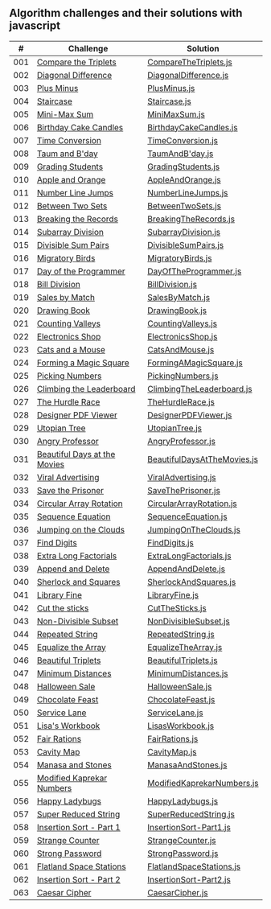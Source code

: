 ## Algorithm challenges and their solutions with javascript

|  #  | Challenge                                                                                                                     | Solution                                                                              |
| :-: | ----------------------------------------------------------------------------------------------------------------------------- | --------------------------------------------------------------------------------------|
| 001 | [Compare the Triplets](https://www.hackerrank.com/challenges/compare-the-triplets/problem?isFullScreen=true)                  | [CompareTheTriplets.js](./solutions-of-algorithms/CompareTheTriplets.js)              |
| 002 | [Diagonal Difference](https://www.hackerrank.com/challenges/diagonal-difference/problem?isFullScreen=true)                    | [DiagonalDifference.js](./solutions-of-algorithms/DiagonalDifference.js)              |
| 003 | [Plus Minus](https://www.hackerrank.com/challenges/plus-minus/problem?isFullScreen=true)                                      | [PlusMinus.js](./solutions-of-algorithms/PlusMinus.js)                                |
| 004 | [Staircase](https://www.hackerrank.com/challenges/staircase/problem?isFullScreen=true)                                        | [Staircase.js](./solutions-of-algorithms/Staircase.js)                                |
| 005 | [Mini-Max Sum](https://www.hackerrank.com/challenges/mini-max-sum/problem?isFullScreen=true)                                  | [MiniMaxSum.js](./solutions-of-algorithms/MiniMaxSum.js)                              |
| 006 | [Birthday Cake Candles](https://www.hackerrank.com/challenges/birthday-cake-candles/problem?isFullScreen=true)                | [BirthdayCakeCandles.js](./solutions-of-algorithms/BirthdayCakeCandles.js)            |
| 007 | [Time Conversion](https://www.hackerrank.com/challenges/time-conversion/problem?isFullScreen=true)                            | [TimeConversion.js](./solutions-of-algorithms/TimeConversion.js)                      |
| 008 | [Taum and B'day](https://www.hackerrank.com/challenges/taum-and-bday/problem?isFullScreen=true)                               | [TaumAndB'day.js](./solutions-of-algorithms/TaumAndB'day.js)                          |
| 009 | [Grading Students](https://www.hackerrank.com/challenges/grading/problem?isFullScreen=true)                                   | [GradingStudents.js](./solutions-of-algorithms/GradingStudents.js)                    |
| 010 | [Apple and Orange](https://www.hackerrank.com/challenges/apple-and-orange/problem?isFullScreen=true)                          | [AppleAndOrange.js](./solutions-of-algorithms/AppleAndOrange.js)                      |
| 011 | [Number Line Jumps](https://www.hackerrank.com/challenges/kangaroo/problem?isFullScreen=true)                                 | [NumberLineJumps.js](./solutions-of-algorithms/NumberLineJumps.js)                    |
| 012 | [Between Two Sets](https://www.hackerrank.com/challenges/between-two-sets/problem?isFullScreen=true)                          | [BetweenTwoSets.js](./solutions-of-algorithms/BetweenTwoSets.js)                      |
| 013 | [Breaking the Records](https://www.hackerrank.com/challenges/breaking-best-and-worst-records/problem?isFullScreen=true)       | [BreakingTheRecords.js](./solutions-of-algorithms/BreakingTheRecords.js)              |
| 014 | [Subarray Division](https://www.hackerrank.com/challenges/the-birthday-bar/problem?isFullScreen=true)                         | [SubarrayDivision.js](./solutions-of-algorithms/SubarrayDivision.js)                  |
| 015 | [Divisible Sum Pairs](https://www.hackerrank.com/challenges/divisible-sum-pairs/problem?isFullScreen=true)                    | [DivisibleSumPairs.js](./solutions-of-algorithms/DivisibleSumPairs.js)                |
| 016 | [Migratory Birds](https://www.hackerrank.com/challenges/migratory-birds/problem?isFullScreen=true)                            | [MigratoryBirds.js](./solutions-of-algorithms/MigratoryBirds.js)                      |
| 017 | [Day of the Programmer](https://www.hackerrank.com/challenges/day-of-the-programmer/problem?isFullScreen=true)                | [DayOfTheProgrammer.js](./solutions-of-algorithms/DayOfTheProgrammer.js)              |
| 018 | [Bill Division](https://www.hackerrank.com/challenges/bon-appetit/problem?isFullScreen=true)                                  | [BillDivision.js](./solutions-of-algorithms/BillDivision.js)                          |
| 019 | [Sales by Match](https://www.hackerrank.com/challenges/sock-merchant/problem?isFullScreen=true)                               | [SalesByMatch.js](./solutions-of-algorithms/SalesByMatch.js)                          |
| 020 | [Drawing Book](https://www.hackerrank.com/challenges/drawing-book/problem?isFullScreen=true)                                  | [DrawingBook.js](./solutions-of-algorithms/DrawingBook.js)                            |
| 021 | [Counting Valleys](https://www.hackerrank.com/challenges/counting-valleys/problem?isFullScreen=true)                          | [CountingValleys.js](./solutions-of-algorithms/CountingValleys.js)                    |
| 022 | [Electronics Shop](https://www.hackerrank.com/challenges/electronics-shop/problem?isFullScreen=true)                          | [ElectronicsShop.js](./solutions-of-algorithms/ElectronicsShop.js)                    |
| 023 | [Cats and a Mouse](https://www.hackerrank.com/challenges/cats-and-a-mouse/problem?isFullScreen=true)                          | [CatsAndMouse.js](./solutions-of-algorithms/CatsAndMouse.js)                          |
| 024 | [Forming a Magic Square](https://www.hackerrank.com/challenges/magic-square-forming/problem?isFullScreen=true)                | [FormingAMagicSquare.js](./solutions-of-algorithms/FormingAMagicSquare.js)            |
| 025 | [Picking Numbers](https://www.hackerrank.com/challenges/picking-numbers/problem?isFullScreen=true)                            | [PickingNumbers.js](./solutions-of-algorithms/PickingNumbers.js)                      |
| 026 | [Climbing the Leaderboard](https://www.hackerrank.com/challenges/climbing-the-leaderboard/problem?isFullScreen=true)          | [ClimbingTheLeaderboard.js](./solutions-of-algorithms/ClimbingTheLeaderboard.js)      |
| 027 | [The Hurdle Race](https://www.hackerrank.com/challenges/the-hurdle-race/problem?isFullScreen=true)                            | [TheHurdleRace.js](./solutions-of-algorithms/TheHurdleRace.js)                        |
| 028 | [Designer PDF Viewer](https://www.hackerrank.com/challenges/designer-pdf-viewer/problem?isFullScreen=true)                    | [DesignerPDFViewer.js](./solutions-of-algorithms/DesignerPDFViewer.js)                |
| 029 | [Utopian Tree](https://www.hackerrank.com/challenges/utopian-tree/problem?isFullScreen=true)                                  | [UtopianTree.js](./solutions-of-algorithms/UtopianTree.js)                            |
| 030 | [Angry Professor](https://www.hackerrank.com/challenges/angry-professor/problem?isFullScreen=true)                            | [AngryProfessor.js](./solutions-of-algorithms/AngryProfessor.js)                      |
| 031 | [Beautiful Days at the Movies](https://www.hackerrank.com/challenges/beautiful-days-at-the-movies/problem?isFullScreen=true)  | [BeautifulDaysAtTheMovies.js](./solutions-of-algorithms/BeautifulDaysAtTheMovies.js)  |
| 032 | [Viral Advertising](https://www.hackerrank.com/challenges/strange-advertising/problem?isFullScreen=true)                      | [ViralAdvertising.js](./solutions-of-algorithms/ViralAdvertising.js)                  |
| 033 | [Save the Prisoner](https://www.hackerrank.com/challenges/save-the-prisoner/problem?isFullScreen=true)                        | [SaveThePrisoner.js](./solutions-of-algorithms/SaveThePrisoner.js)                    |
| 034 | [Circular Array Rotation](https://www.hackerrank.com/challenges/circular-array-rotation/problem?isFullScreen=true)            | [CircularArrayRotation.js](./solutions-of-algorithms/CircularArrayRotation.js)        |
| 035 | [Sequence Equation](https://www.hackerrank.com/challenges/permutation-equation/problem?isFullScreen=true)                     | [SequenceEquation.js](./solutions-of-algorithms/SequenceEquation.js)                  |
| 036 | [Jumping on the Clouds](https://www.hackerrank.com/challenges/jumping-on-the-clouds-revisited/problem?isFullScreen=true)      | [JumpingOnTheClouds.js](./solutions-of-algorithms/JumpingOnTheClouds.js)              |
| 037 | [Find Digits](https://www.hackerrank.com/challenges/find-digits/problem?isFullScreen=true)                                    | [FindDigits.js](./solutions-of-algorithms/FindDigits.js)                              |
| 038 | [Extra Long Factorials](https://www.hackerrank.com/challenges/extra-long-factorials/problem?isFullScreen=true)                | [ExtraLongFactorials.js](./solutions-of-algorithms/ExtraLongFactorials.js)            |
| 039 | [Append and Delete](https://www.hackerrank.com/challenges/append-and-delete/problem?isFullScreen=true)                        | [AppendAndDelete.js](./solutions-of-algorithms/AppendAndDelete.js)                    |
| 040 | [Sherlock and Squares](https://www.hackerrank.com/challenges/sherlock-and-squares/problem?isFullScreen=true)                  | [SherlockAndSquares.js](./solutions-of-algorithms/SherlockAndSquares.js)              |
| 041 | [Library Fine](https://www.hackerrank.com/challenges/library-fine/problem?isFullScreen=true)                                  | [LibraryFine.js](./solutions-of-algorithms/LibraryFine.js)                            |
| 042 | [Cut the sticks](https://www.hackerrank.com/challenges/cut-the-sticks/problem?isFullScreen=true)                              | [CutTheSticks.js](./solutions-of-algorithms/CutTheSticks.js)                          |
| 043 | [Non-Divisible Subset](https://www.hackerrank.com/challenges/non-divisible-subset/problem?isFullScreen=true)                  | [NonDivisibleSubset.js](./solutions-of-algorithms/NonDivisibleSubset.js)              |
| 044 | [Repeated String](https://www.hackerrank.com/challenges/repeated-string/problem?isFullScreen=true)                            | [RepeatedString.js](./solutions-of-algorithms/RepeatedString.js)                      |
| 045 | [Equalize the Array](https://www.hackerrank.com/challenges/equality-in-a-array/problem?isFullScreen=true)                     | [EqualizeTheArray.js](./solutions-of-algorithms/EqualizeTheArray.js)                  |
| 046 | [Beautiful Triplets](https://www.hackerrank.com/challenges/beautiful-triplets/problem?isFullScreen=true)                      | [BeautifulTriplets.js](./solutions-of-algorithms/BeautifulTriplets.js)                |
| 047 | [Minimum Distances](https://www.hackerrank.com/challenges/minimum-distances/problem?isFullScreen=true)                        | [MinimumDistances.js](./solutions-of-algorithms/MinimumDistances.js)                  |
| 048 | [Halloween Sale](https://www.hackerrank.com/challenges/halloween-sale/problem?isFullScreen=true)                              | [HalloweenSale.js](./solutions-of-algorithms/HalloweenSale.js)                        |
| 049 | [Chocolate Feast](https://www.hackerrank.com/challenges/chocolate-feast/problem?isFullScreen=true)                            | [ChocolateFeast.js](./solutions-of-algorithms/ChocolateFeast.js)                      |
| 050 | [Service Lane](https://www.hackerrank.com/challenges/service-lane/problem?isFullScreen=true)                                  | [ServiceLane.js](./solutions-of-algorithms/ServiceLane.js)                            |
| 051 | [Lisa's Workbook](https://www.hackerrank.com/challenges/lisa-workbook/problem?isFullScreen=true)                              | [LisasWorkbook.js](./solutions-of-algorithms/LisasWorkbook.js)                        |
| 052 | [Fair Rations](https://www.hackerrank.com/challenges/fair-rations/problem?isFullScreen=true)                                  | [FairRations.js](./solutions-of-algorithms/FairRations.js)                            |
| 053 | [Cavity Map](https://www.hackerrank.com/challenges/cavity-map/problem?isFullScreen=true)                                      | [CavityMap.js](./solutions-of-algorithms/CavityMap.js)                                |
| 054 | [Manasa and Stones](https://www.hackerrank.com/challenges/manasa-and-stones/problem?isFullScreen=true)                        | [ManasaAndStones.js](./solutions-of-algorithms/ManasaAndStones.js)                    |
| 055 | [Modified Kaprekar Numbers](https://www.hackerrank.com/challenges/kaprekar-numbers/problem?isFullScreen=true)                 | [ModifiedKaprekarNumbers.js](./solutions-of-algorithms/ModifiedKaprekarNumbers.js)    |
| 056 | [Happy Ladybugs](https://www.hackerrank.com/challenges/happy-ladybugs/problem?isFullScreen=true)                              | [HappyLadybugs.js](./solutions-of-algorithms/HappyLadybugs.js)                        |
| 057 | [Super Reduced String](https://www.hackerrank.com/challenges/reduced-string/problem?isFullScreen=true)                        | [SuperReducedString.js](./solutions-of-algorithms/SuperReducedString.js)              |
| 058 | [Insertion Sort - Part 1](https://www.hackerrank.com/challenges/insertionsort1/problem?isFullScreen=true)                     | [InsertionSort-Part1.js](./solutions-of-algorithms/InsertionSort-Part1.js)            |
| 059 | [Strange Counter](https://www.hackerrank.com/challenges/strange-code/problem?isFullScreen=true)                               | [StrangeCounter.js](./solutions-of-algorithms/StrangeCounter.js)                      |
| 060 | [Strong Password](https://www.hackerrank.com/challenges/strong-password/problem?isFullScreen=true)                            | [StrongPassword.js](./solutions-of-algorithms/StrongPassword.js)                      |
| 061 | [Flatland Space Stations](https://www.hackerrank.com/challenges/flatland-space-stations/problem?isFullScreen=true)            | [FlatlandSpaceStations.js](./solutions-of-algorithms/FlatlandSpaceStations.js)        |
| 062 | [Insertion Sort - Part 2](https://www.hackerrank.com/challenges/insertionsort2/problem?isFullScreen=true)                     | [InsertionSort-Part2.js](./solutions-of-algorithms/InsertionSort-Part2.js)            |
| 063 | [Caesar Cipher](https://www.hackerrank.com/challenges/caesar-cipher-1/problem?isFullScreen=true)                              | [CaesarCipher.js](./solutions-of-algorithms/CaesarCipher.js)                          |